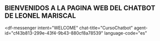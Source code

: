 ## BIENVENIDOS A LA PAGINA WEB DEL CHATBOT DE LEONEL MARISCAL
<script src="https://www.gstatic.com/dialogflow-console/fast/messenger/bootstrap.js?v=1"></script>
<df-messenger
  intent="WELCOME"
  chat-title="CursoChatbot"
  agent-id="cf43b813-299e-43f4-9b43-880cf8a78539"
  language-code="es"
></df-messenger>
